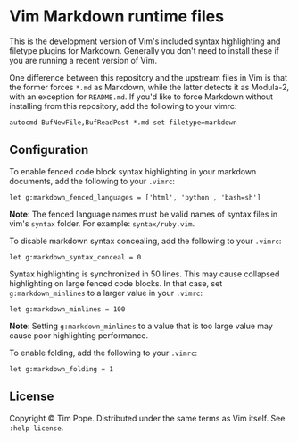 # Vim Markdown runtime files

This is the development version of Vim's included syntax highlighting and
filetype plugins for Markdown.  Generally you don't need to install these if
you are running a recent version of Vim.

One difference between this repository and the upstream files in Vim is that
the former forces `*.md` as Markdown, while the latter detects it as Modula-2,
with an exception for `README.md`.  If you'd like to force Markdown without
installing from this repository, add the following to your vimrc:

    autocmd BufNewFile,BufReadPost *.md set filetype=markdown

## Configuration

To enable fenced code block syntax highlighting in your markdown
documents, add the following to your `.vimrc`:

    let g:markdown_fenced_languages = ['html', 'python', 'bash=sh']

**Note**: The fenced language names must be valid names of syntax files in vim's `syntax` folder. For example: `syntax/ruby.vim`.

To disable markdown syntax concealing, add the following to your `.vimrc`:

    let g:markdown_syntax_conceal = 0

Syntax highlighting is synchronized in 50 lines. This may cause collapsed
highlighting on large fenced code blocks.
In that case, set `g:markdown_minlines` to a larger value in your `.vimrc`:

    let g:markdown_minlines = 100

**Note**: Setting `g:markdown_minlines` to a value that is too large value may cause poor highlighting performance.

To enable folding, add the following to your `.vimrc`:

    let g:markdown_folding = 1

## License

Copyright © Tim Pope.  Distributed under the same terms as Vim itself.
See `:help license`.
